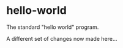 hello-world
===========

The standard "hello world" program.

A different set of changes now made here...
